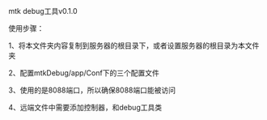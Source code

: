 mtk debug工具v0.1.0

使用步骤：

1、将本文件夹内容复制到服务器的根目录下，或者设置服务器的根目录为本文件夹

2、配置mtkDebug/app/Conf下的三个配置文件

3、使用的是8088端口，所以确保8088端口能被访问

4、远端文件中需要添加控制器，和debug工具类